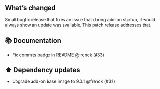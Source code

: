 ## What’s changed

Small bugfix release that fixes an issue that during add-on startup, it would always show an update was available.
This patch release addresses that.

## 📚 Documentation

- Fix commits badge in README @frenck (#33)

## ⬆️ Dependency updates

- Upgrade add-on base image to 9.0.1 @frenck (#32)
